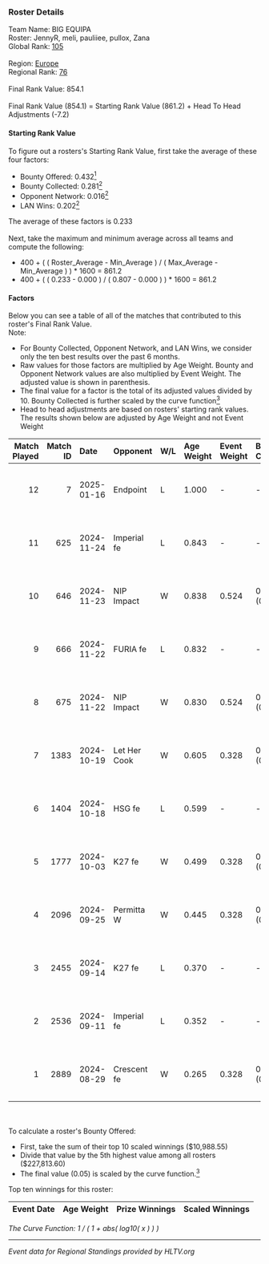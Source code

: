 ### Roster Details<br />
Team Name: BIG EQUIPA<br />
Roster: JennyR, meli, pauliiee, pullox, Zana<br />
Global Rank: [105](../../standings_global_2025_01_16.md)<br />
<br />
Region: [Europe]( ../../standings_europe_2025_01_16.md)<br />
Regional Rank: [76]( ../../standings_europe_2025_01_16.md)<br />
<br />
Final Rank Value:  854.1<br />
<br />
Final Rank Value (854.1) = Starting Rank Value (861.2) + Head To Head Adjustments (-7.2)<br />

#### Starting Rank Value<br />
To figure out a rosters's Starting Rank Value, first take the average of these four factors:<br />
- Bounty Offered: 0.432[<sup>1</sup>](#table2)
- Bounty Collected: 0.281[<sup>2</sup>](#table1)
- Opponent Network: 0.016[<sup>2</sup>](#table1)
- LAN Wins: 0.202[<sup>2</sup>](#table1)

The average of these factors is 0.233<br />
<br />
Next, take the maximum and minimum average across all teams and compute the following:<br />
- 400 + ( ( Roster_Average - Min_Average ) / ( Max_Average - Min_Average ) ) * 1600 = 861.2
- 400 + ( ( 0.233 - 0.000 ) / ( 0.807 - 0.000 ) ) * 1600 = 861.2


#### Factors<br />
Below you can see a table of all of the matches that contributed to this roster's Final Rank Value.<br />
Note:<br />

- For Bounty Collected, Opponent Network, and LAN Wins, we consider only the ten best results over the past 6 months.
- Raw values for those factors are multiplied by Age Weight. Bounty and Opponent Network values are also multiplied by Event Weight. The adjusted value is shown in parenthesis.
- The final value for a factor is the total of its adjusted values divided by 10. Bounty Collected is further scaled by the curve function[<sup>3</sup>](#curveFunction)
- Head to head adjustments are based on rosters' starting rank values. The results shown below are adjusted by Age Weight and not Event Weight
<span id="table1"></span><br />


| Match Played | Match ID | Date       | Opponent     | W/L | Age Weight | Event Weight | Bounty Collected | Opponent Network | LAN Wins  | H2H Adj. | Roster                                |
| -: | -: | :- | :- | :- | :- | :- | :- | :- | :- | -: | :- |
|           12 |        7 | 2025-01-16 | Endpoint     | L   | 1.000      | -            | -                | -                | -         |   -16.91 | JennyR, meli, pauliiee, pullox, Zana  |
|           11 |      625 | 2024-11-24 | Imperial fe  | L   | 0.843      | -            | -                | -                | -         |    -2.94 | JennyR, juliano, LETi, pauliiee, Zana |
|           10 |      646 | 2024-11-23 | NIP Impact   | W   | 0.838      | 0.524        | 0.026 (0.012)    | 0.133 (0.059)    | 1 (0.838) |    10.80 | JennyR, juliano, LETi, pauliiee, Zana |
|            9 |      666 | 2024-11-22 | FURIA fe     | L   | 0.832      | -            | -                | -                | -         |    -2.71 | JennyR, juliano, LETi, pauliiee, Zana |
|            8 |      675 | 2024-11-22 | NIP Impact   | W   | 0.830      | 0.524        | 0.026 (0.011)    | 0.133 (0.058)    | 1 (0.830) |    10.97 | JennyR, juliano, LETi, pauliiee, Zana |
|            7 |     1383 | 2024-10-19 | Let Her Cook | W   | 0.605      | 0.328        | 0.005 (0.001)    | 0.069 (0.014)    | 0 (0.000) |     5.30 | JennyR, juliano, LETi, pauliiee, Zana |
|            6 |     1404 | 2024-10-18 | HSG fe       | L   | 0.599      | -            | -                | -                | -         |   -13.81 | JennyR, juliano, LETi, pauliiee, Zana |
|            5 |     1777 | 2024-10-03 | K27 fe       | W   | 0.499      | 0.328        | 0.016 (0.003)    | 0.124 (0.020)    | 0 (0.000) |     5.65 | JennyR, juliano, LETi, pauliiee, Zana |
|            4 |     2096 | 2024-09-25 | Permitta W   | W   | 0.445      | 0.328        | 0.007 (0.001)    | 0.056 (0.008)    | 0 (0.000) |     3.43 | JennyR, juliano, LETi, pauliiee, Zana |
|            3 |     2455 | 2024-09-14 | K27 fe       | L   | 0.370      | -            | -                | -                | -         |    -7.61 | JennyR, juliano, LETi, pauliiee, Zana |
|            2 |     2536 | 2024-09-11 | Imperial fe  | L   | 0.352      | -            | -                | -                | -         |    -1.26 | JennyR, juliano, LETi, pauliiee, Zana |
|            1 |     2889 | 2024-08-29 | Crescent fe  | W   | 0.265      | 0.328        | 0.004 (0.000)    | 0.028 (0.002)    | 0 (0.000) |     1.91 | JennyR, juliano, LETi, pauliiee, Zana |

<br />
<span id="table2"></span><br />
To calculate a roster's Bounty Offered:<br />

- First, take the sum of their top 10 scaled winnings ($10,988.55)
- Divide that value by the 5th highest value among all rosters ($227,813.60)
- The final value (0.05) is scaled by the curve function.[<sup>3</sup>](#curveFunction)

Top ten winnings for this roster:<br />

| Event Date | Age Weight | Prize Winnings | Scaled Winnings |
| :- | -: | :- | :- |


<span id="curveFunction"></span>_The Curve Function: 1 / ( 1 + abs( log10( x ) ) )_<br />

---
_Event data for Regional Standings provided by HLTV.org_<br />
